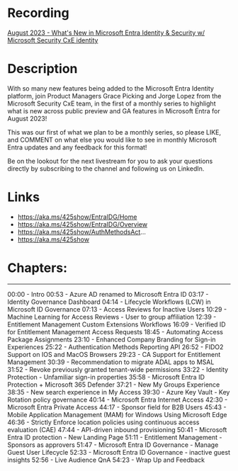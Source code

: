 # Recording
[August 2023 - What's New in Microsoft Entra Identity & Security w/ Microsoft Security CxE identity](https://youtu.be/Q6xtWIMHsxc)

# Description
With so many new features being added to the Microsoft Entra Identity platform,  join Product Managers Grace Picking and Jorge Lopez from the Microsoft Security CxE team,  in the first of a monthly series to highlight what is new across public preview and GA features in Microsoft Entra for August 2023!

This was our first of what we plan to be a monthly series, so please LIKE, and COMMENT on what else you would like to see in monthly Microsoft Entra updates and any feedback for this format!  

Be on the lookout for the next livestream for you to ask your questions directly by subscribing to the channel and following us on LinkedIn.

# Links
- https://aka.ms/425show/EntraIDG/Home
- https://aka.ms/425show/EntraIDG/Overview
- https://aka.ms/425show/AuthMethodsAct...
- https://aka.ms/425show

# Chapters:
---------------------------
00:00 - Intro
00:53 - Azure AD renamed to Microsoft Entra ID
03:17 - Identity Governance Dashboard
04:14 - Lifecycle Workflows (LCW) in Microsoft ID Governance
07:13 - Access Reviews for Inactive Users
10:29 - Machine Learning for Access Reviews - User to group affiliation
12:39 - Entitlement Management Custom Extensions Workflows
16:09 - Verified ID for Entitlement Management Access Requests
18:45 - Automating Access Package Assignments
23:10 - Enhanced Company Branding for Sign-in Experiences
25:22 - Authentication Methods Reporting API
26:52 - FIDO2 Support on IOS and MacOS Browsers
29:23 - CA Support for Entitlement Management
30:39 - Recommendation to migrate ADAL apps to MSAL
31:52 - Revoke previously granted tenant-wide permissions
33:22 - Identity Protection - Unfamiliar sign-in properties
35:58 - Microsoft Entra ID Protection + Microsoft 365 Defender
37:21 - New My Groups Experience
38:35 - New search experience in My Access
39:30 - Azure Key Vault - Key Rotation policy governance
40:14 - Microsoft Entra Internet Access
42:30 - Microsoft Entra Private Access
44:17 - Sponsor field for B2B Users
45:43 - Mobile Application Management (MAM) for Windows Using Microsoft Edge
46:36 - Strictly Enforce location policies using continuous access evaluation (CAE)
47:44 - API-driven inbound provisioning
50:41 - Microsoft Entra ID protection - New Landing Page
51:11 - Entitlement Management - Sponsors as approvers
51:47 - Microsoft Entra ID Governance - Manage Guest User Lifecycle
52:33 - Microsoft Entra ID Governance - inactive guest insights
52:56 - Live Audience QnA
54:23 - Wrap Up and Feedback